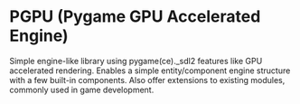 # PGPU (Pygame GPU Accelerated Engine)

Simple engine-like library using pygame(ce)._sdl2 features like GPU accelerated rendering.
Enables a simple entity/component engine structure with a few built-in components.
Also offer extensions to existing modules, commonly used in game development.